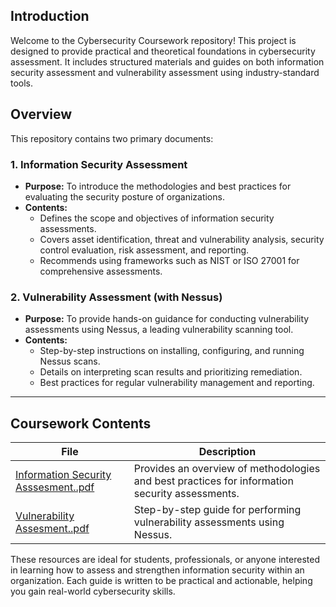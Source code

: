 ## Introduction

Welcome to the Cybersecurity Coursework repository! This project is designed to provide practical and theoretical foundations in cybersecurity assessment. It includes structured materials and guides on both information security assessment and vulnerability assessment using industry-standard tools.

## Overview

This repository contains two primary documents:

### 1. Information Security Assessment
- **Purpose:** To introduce the methodologies and best practices for evaluating the security posture of organizations.
- **Contents:**  
  - Defines the scope and objectives of information security assessments.
  - Covers asset identification, threat and vulnerability analysis, security control evaluation, risk assessment, and reporting.
  - Recommends using frameworks such as NIST or ISO 27001 for comprehensive assessments.

### 2. Vulnerability Assessment (with Nessus)
- **Purpose:** To provide hands-on guidance for conducting vulnerability assessments using Nessus, a leading vulnerability scanning tool.
- **Contents:**
  - Step-by-step instructions on installing, configuring, and running Nessus scans.
  - Details on interpreting scan results and prioritizing remediation.
  - Best practices for regular vulnerability management and reporting.

---
## Coursework Contents

| File | Description |
|------|-------------|
| [Information Security Asssesment..pdf](information%20security%20asssesment) | Provides an overview of methodologies and best practices for information security assessments. |
| [Vulnerability Assesment..pdf](vulnerability%20assesment) | Step-by-step guide for performing vulnerability assessments using Nessus. |

These resources are ideal for students, professionals, or anyone interested in learning how to assess and strengthen information security within an organization. Each guide is written to be practical and actionable, helping you gain real-world cybersecurity skills.
